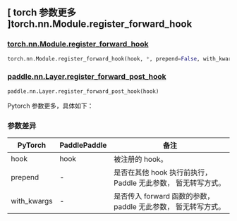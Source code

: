 ## [ torch 参数更多 ]torch.nn.Module.register_forward_hook
### [torch.nn.Module.register_forward_hook](https://pytorch.org/docs/stable/generated/torch.nn.Module.html#torch.nn.Module.register_forward_hook)

```python
torch.nn.Module.register_forward_hook(hook, *, prepend=False, with_kwargs=False)
```

### [paddle.nn.Layer.register_forward_post_hook](https://www.paddlepaddle.org.cn/documentation/docs/zh/develop/api/paddle/nn/Layer_cn.html#register-forward-post-hook-hook)

```python
paddle.nn.Layer.register_forward_post_hook(hook)
```
Pytorch 参数更多，具体如下：

### 参数差异
| PyTorch       | PaddlePaddle | 备注                                                   |
| ------------- | ------------ | ------------------------------------------------------ |
| hook       | hook    |  被注册的 hook。                   |
| prepend       | -    | 是否在其他 hook 执行前执行，Paddle 无此参数， 暂无转写方式。                   |
| with_kwargs       | -    | 是否传入 forward 函数的参数，paddle 无此参数， 暂无转写方式。                   |

